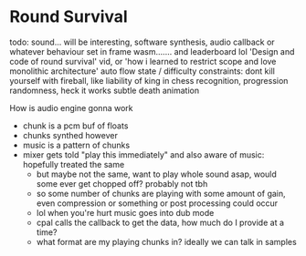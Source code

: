 # Round Survival

todo:
  sound... will be interesting, software synthesis, audio callback or whatever
    behaviour set in frame
  wasm....... and leaderboard lol
  'Design and code of round survival' vid, or 'how i learned to restrict scope and love monolithic architecture'
    auto flow state / difficulty
    constraints: dont kill yourself with fireball, like liability of king in chess
    recognition, progression
    randomness, heck it works
  subtle death animation


How is audio engine gonna work
* chunk is a pcm buf of floats
* chunks synthed however
* music is a pattern of chunks
* mixer gets told "play this immediately" and also aware of music: hopefully treated the same
  * but maybe not the same, want to play whole sound asap, would some ever get chopped off? probably not tbh
  * so some number of chunks are playing with some amount of gain, even compression or something or post processing could occur
  * lol when you're hurt music goes into dub mode
  * cpal calls the callback to get the data, how much do I provide at a time?
  * what format are my playing chunks in? ideally we can talk in samples